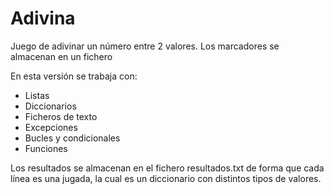 # Adivina
Juego de adivinar un número entre 2 valores. Los marcadores se almacenan en un fichero

En esta versión se trabaja con:
- Listas
- Diccionarios
- Ficheros de texto
- Excepciones
- Bucles y condicionales
- Funciones

Los resultados se almacenan en el fichero resultados.txt de forma que cada línea es una jugada, la cual es un 
diccionario con distintos tipos de valores.
